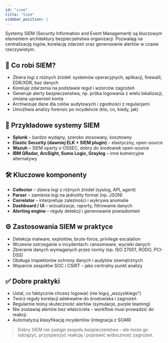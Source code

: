 ```yaml
---
id: "siem"
title: "Siem"
sidebar_position: 1
---
```


Systemy SIEM (Security Information and Event Management) są kluczowym elementem architektury bezpieczeństwa organizacji. Pozwalają na centralizację logów, korelację zdarzeń oraz generowanie alertów w czasie rzeczywistym.

## 🧠 Co robi SIEM?

- Zbiera logi z różnych źródeł: systemów operacyjnych, aplikacji, firewalli, EDR/XDR, baz danych
- Koreluje zdarzenia na podstawie reguł i wzorców zagrożeń
- Generuje alerty bezpieczeństwa, np. próba logowania z wielu lokalizacji, zmiana uprawnień konta
- Archiwizuje dane dla celów audytowych i zgodności z regulacjami
- Umożliwia analizy forensic po incydencie (kto, co, kiedy, jak)

## 🔧 Przykładowe systemy SIEM

- **Splunk** – bardzo wydajny, szeroko stosowany, kosztowny
- **Elastic Security (dawniej ELK + SIEM plugin)** – elastyczny, open-source
- **Wazuh** – SIEM oparty o OSSEC, dobry do środowisk open-source
- **IBM QRadar, ArcSight, Sumo Logic, Graylog** – inne komercyjne alternatywy

## 🛠️ Kluczowe komponenty

- **Collector** – zbiera logi z różnych źródeł (syslog, API, agent)
- **Parser** – zamienia logi na jednolity format (np. JSON)
- **Correlator** – interpretuje zależności i wykrywa anomalie
- **Dashboard / UI** – wizualizacje, raporty, filtrowanie danych
- **Alerting engine** – reguły detekcji i generowanie powiadomień

## ⚙️ Zastosowania SIEM w praktyce

- Detekcja malware, exploitów, brute-force, privilege escalation
- Wczesne ostrzeganie o incydentach: ransomware, wycieki danych
- Zbieranie danych wymaganych przez normy (np. ISO 27001, RODO, PCI-DSS)
- Obsługa inspektorów ochrony danych i audytów zewnętrznych
- Wsparcie zespołów SOC i CSIRT – jako centralny punkt analizy

## ✅ Dobre praktyki

- Ustal, co faktycznie chcesz logować (nie loguj „wszystkiego”)
- Twórz reguły korelacji adekwatne do środowiska i zagrożeń
- Regularnie testuj skuteczność alertów (symulacje, purple teaming)
- Nie zostawiaj alertów bez właściciela – workflow musi prowadzić do reakcji
- Automatyzuj klasyfikację incydentów (integracja z SOAR)

> Dobry SIEM nie zastąpi zespołu bezpieczeństwa – ale może go odciążyć, przyspieszyć reakcję i poprawić widoczność zagrożeń.
